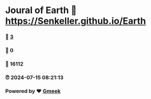 # Joural of Earth :link: https://Senkeller.github.io/Earth 
### :page_facing_up: [3](https://Senkeller.github.io/Earth/tag.html) 
### :speech_balloon: 0 
### :hibiscus: 16112 
### :alarm_clock: 2024-07-15 08:21:13 
### Powered by :heart: [Gmeek](https://github.com/Meekdai/Gmeek)

